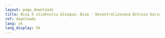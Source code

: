 ```yaml
---
layout: page_downloads
title: Bisq k stiahnutiu &lsaquo; Bisq - Decentralizovaná Bitcoin burza
ref: downloads
lang: sk
lang_display: Sk
---
```

